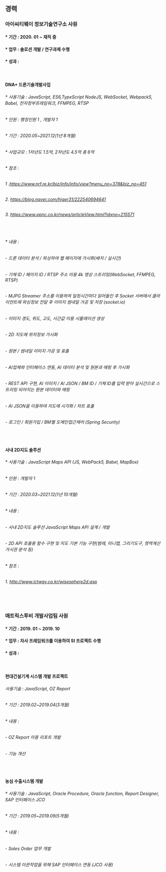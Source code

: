 ## 경력
 ### 아이씨티웨이 정보기술연구소 사원
 #### * 기간 : 2020. 01 ~ 재직 중
 #### * 업무 : 솔로션 개발 / 연구과제 수행 
 #### * 성과 : 
 
 <br/>
 
 #### DNA+ 드론기술개발사업

 ###### * 사용기술 : JavaScript, ES6,TypeScript NodeJS, WebSocket, Webpack5, Babel, 전자정부프레임워크, FFMPEG, RTSP
 ###### * 인원 : 행정인원 1 , 개발자 1
 ###### * 기간 : 2020.05~2021.12(1년 8개월)
 ###### * 사업규모 : 1차년도 1.5억, 2차년도 4.5억 총 6억


 ###### * 참조 :

 ###### 1 .https://www.nrf.re.kr/biz/info/info/view?menu_no=378&biz_no=451

 ###### 2. https://blog.naver.com/higer31/222540694641

 ###### 3. https://www.epnc.co.kr/news/articleView.html?idxno=215571

<br/>

 ###### * 내용 :
 ###### - 드론 데이터 분석 / 파싱하여 웹 페이지에 가시화(배치 / 실시간)
 ###### - 기체 ID / 페이지 ID / RTSP 주소 이용 4k 영상 스트리밍(WebSocket, FFMPEG, RTSP)
 ###### - MJPG Streamer 주소를 이용하여 일정시간마다 읽어들인 후  Socket 서버에서 클라이언트에 파싱정보 전달 후 이미지 썸네일 가공 및 저장  (socket.io)
 ###### - 이미지 경도, 위도, 고도, 시간값 이용 시물레이션 생성
 ###### - 2D 지도에 위치정보 가시화
 ###### - 원본 / 썸네일 이미지 가공 및 표출
    
 ###### - AI업체와 인터페이스 연동, AI 데이터 분석 및 원본과 매핑 후 가시화
 ###### - REST API 구현, AI 이미지 / AI JSON / BM ID / 기체 ID를 입력 받아 실시간으로 스트리밍 되어지는 원본 데이터와 매핑
 ###### - AI JSON을 이용하여 지도에 시각화 / 차트 표출
    
 ###### - 로그인 / 회원가입 /  BM별 도메인접근제어 (Spring Security)
 
    
<br/>

 #### 사내 2D지도 솔루션
 ###### * 사용기술 : JavaScript Maps API (JS, WebPack5, Babel, MapBox)
 ###### * 인원 : 개발자 1
 ###### * 기간 : 2020.03~2021.12(1년 10개월)


 ###### * 내용 :
 ###### - 사내 2D지도 솔루션 JavaScript Maps API 설계 / 개발
 ###### - 2D API 호출용 함수 구현 및 지도 기본 기능 구현(범례, 미니맵, 그리기도구, 영역계산 가시권 분석 등)

 ###### * 참조 :
 ###### 1. http://www.ictway.co.kr/wisesphere2d.asp
 
 
 <br/>
 <br/>
 
 ### 매트릭스투비 개발사업팀 사원
 #### * 기간 : 2019. 01 ~ 2019. 10
 #### * 업무 : 자사 프레임워크를 이용하여 SI 프로젝트 수행 
 #### * 성과 : 
 
 <br/>
 
 #### 현대건설기계 시스템 개발 프로젝트
 ###### 사용기술 : JavaScript, OZ Report
 ######  * 기간 : 2019.02~2019.04(3개월)
 ######  * 내용 :
 ###### - OZ Report 이용 리포트 개발
 ###### - 기능 개선

<br/>

 #### 농심 수출시스템 개발
 ###### * 사용기술 : JavaScript, Oracle Procedure, Oracle function, Report Designer, SAP 인터페이스 JCO
 ###### * 기간 : 2019.05~2019.09(5개월)
 ###### * 내용 :
 ###### - Sales Order 업무 개발
 ###### - 시스템 이관작업을 위해 SAP 인터페이스 연동 (JCO 사용)
 


